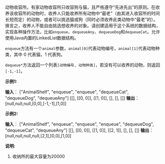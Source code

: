 动物收容所。有家动物收容所只收容狗与猫，且严格遵守“先进先出”的原则。在收养该收容所的动物时，收养人只能收养所有动物中“最老”（由其进入收容所的时间长短而定）的动物，或者可以挑选猫或狗（同时必须收养此类动物中“最老”的）。换言之，收养人不能自由挑选想收养的对象。请创建适用于这个系统的数据结构，实现各种操作方法，比如`enqueue`、`dequeueAny`、`dequeueDog`和`dequeueCat`。允许使用Java内置的LinkedList数据结构。

`enqueue`方法有一个`animal`参数，`animal[0]`代表动物编号，`animal[1]`代表动物种类，其中 0 代表猫，1 代表狗。

`dequeue*`方法返回一个列表`[动物编号, 动物种类]`，若没有可以收养的动物，则返回`[-1,-1]`。

**示例1:**

 **输入**：
\["AnimalShelf", "enqueue", "enqueue", "dequeueCat", "dequeueDog", "dequeueAny"\]
\[\[\], \[\[0, 0\]\], \[\[1, 0\]\], \[\], \[\], \[\]\]
 **输出**：
\[null,null,null,\[0,0\],\[-1,-1\],\[1,0\]\]

**示例2:**

 **输入**：
\["AnimalShelf", "enqueue", "enqueue", "enqueue", "dequeueDog", "dequeueCat", "dequeueAny"\]
\[\[\], \[\[0, 0\]\], \[\[1, 0\]\], \[\[2, 1\]\], \[\], \[\], \[\]\]
 **输出**：
\[null,null,null,null,\[2,1\],\[0,0\],\[1,0\]\]

**说明:**

1.  收纳所的最大容量为20000